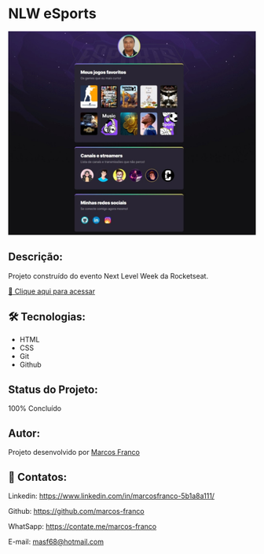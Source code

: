 # NLW eSports

![preview](./preview2.jpeg)

## Descrição:
Projeto construído do evento Next Level Week da Rocketseat.

[🔗 Clique aqui para acessar](https://marcos-franco.github.io/Nlw-Esports/)


## 🛠 Tecnologias:
- HTML
- CSS
- Git
- Github

## Status do Projeto:
100% Concluído

## Autor:
Projeto desenvolvido por [Marcos Franco](https://www.linkedin.com/in/marcosfranco-5b1a8a111/)

## 💛 Contatos:

Linkedin: https://www.linkedin.com/in/marcosfranco-5b1a8a111/

Github: https://github.com/marcos-franco

WhatSapp: https://contate.me/marcos-franco

E-mail: masf68@hotmail.com
